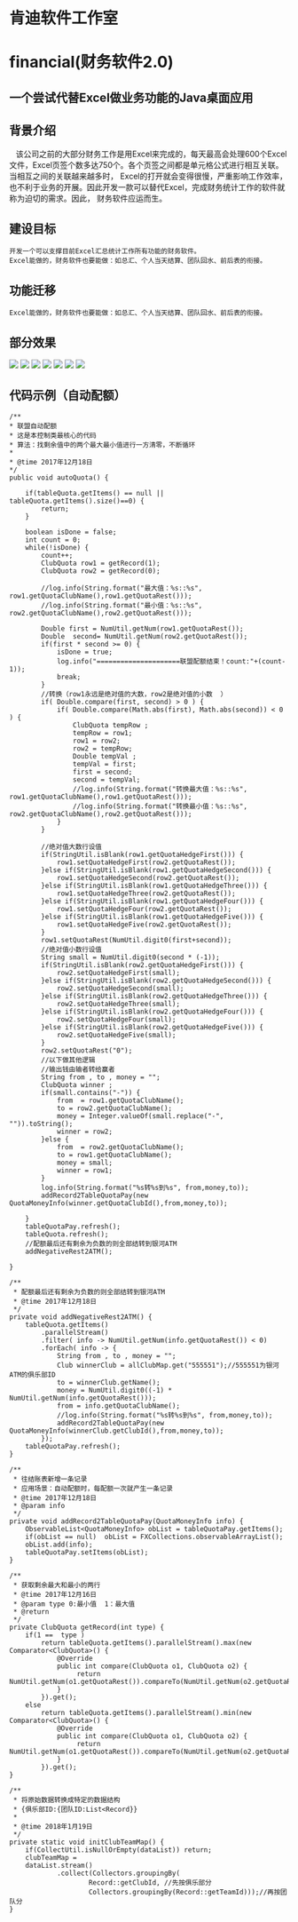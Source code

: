 # 肯迪软件工作室
# financial(财务软件2.0)
## 一个尝试代替Excel做业务功能的Java桌面应用
## 背景介绍
    该公司之前的大部分财务工作是用Excel来完成的，每天最高会处理600个Excel文件，Excel页签个数多达750个。各个页签之间都是单元格公式进行相互关联。当相互之间的关联越来越多时，
    Excel的打开就会变得很慢，严重影响工作效率，也不利于业务的开展。因此开发一款可以替代Excel，完成财务统计工作的软件就称为迫切的需求。因此，
    财务软件应运而生。
## 建设目标
    开发一个可以支撑目前Excel汇总统计工作所有功能的财务软件。
    Excel能做的，财务软件也要能做：如总汇、个人当天结算、团队回水、前后表的衔接。
## 功能迁移
    Excel能做的，财务软件也要能做：如总汇、个人当天结算、团队回水、前后表的衔接。
## 部分效果
![](https://github.com/greatkendy123/springExe/raw/master/resources/images/4.png)
![](https://github.com/greatkendy123/springExe/raw/master/resources/images/7.png)
![](https://github.com/greatkendy123/springExe/raw/master/resources/images/1.png)
![](https://github.com/greatkendy123/springExe/raw/master/resources/images/2.png)
![](https://github.com/greatkendy123/springExe/raw/master/resources/images/5.png)
![](https://github.com/greatkendy123/springExe/raw/master/resources/images/6.png)
![](https://github.com/greatkendy123/springExe/raw/master/resources/images/3.png)

## 代码示例（自动配额）
	/**
	* 联盟自动配额
	* 这是本控制类最核心的代码
	* 算法：找剩余值中的两个最大最小值进行一方清零，不断循环
	* 
	* @time 2017年12月18日
	*/
    public void autoQuota() {
    	
    	if(tableQuota.getItems() == null || tableQuota.getItems().size()==0) {
    		return;
    	}
    	
    	boolean isDone = false;
    	int count = 0;
    	while(!isDone) {
    		count++;
    		ClubQuota row1 = getRecord(1);
			ClubQuota row2 = getRecord(0);
			
			//log.info(String.format("最大值：%s::%s", row1.getQuotaClubName(),row1.getQuotaRest()));
			//log.info(String.format("最小值：%s::%s", row2.getQuotaClubName(),row2.getQuotaRest()));
			
			Double first = NumUtil.getNum(row1.getQuotaRest());
			Double  second= NumUtil.getNum(row2.getQuotaRest());
			if(first * second >= 0) {
				isDone = true;
				log.info("=====================联盟配额结束！count:"+(count-1));
				break;
			}
			//转换（row1永远是绝对值的大数，row2是绝对值的小数	）
			if( Double.compare(first, second) > 0 ) {
				if( Double.compare(Math.abs(first), Math.abs(second)) < 0 ) {
					ClubQuota tempRow ;
					tempRow = row1;
					row1 = row2;
					row2 = tempRow;
					Double tempVal ;
					tempVal = first;
					first = second;
					second = tempVal;
					//log.info(String.format("转换最大值：%s::%s", row1.getQuotaClubName(),row1.getQuotaRest()));
					//log.info(String.format("转换最小值：%s::%s", row2.getQuotaClubName(),row2.getQuotaRest()));
				}
			}
			
			//绝对值大数行设值
			if(StringUtil.isBlank(row1.getQuotaHedgeFirst())) {
				row1.setQuotaHedgeFirst(row2.getQuotaRest());
			}else if(StringUtil.isBlank(row1.getQuotaHedgeSecond())) {
				row1.setQuotaHedgeSecond(row2.getQuotaRest());
			}else if(StringUtil.isBlank(row1.getQuotaHedgeThree())) {
				row1.setQuotaHedgeThree(row2.getQuotaRest());
			}else if(StringUtil.isBlank(row1.getQuotaHedgeFour())) {
				row1.setQuotaHedgeFour(row2.getQuotaRest());
			}else if(StringUtil.isBlank(row1.getQuotaHedgeFive())) {
				row1.setQuotaHedgeFive(row2.getQuotaRest());
			}
			row1.setQuotaRest(NumUtil.digit0(first+second));
			//绝对值小数行设值
			String small = NumUtil.digit0(second * (-1));
			if(StringUtil.isBlank(row2.getQuotaHedgeFirst())) {
				row2.setQuotaHedgeFirst(small);
			}else if(StringUtil.isBlank(row2.getQuotaHedgeSecond())) {
				row2.setQuotaHedgeSecond(small);
			}else if(StringUtil.isBlank(row2.getQuotaHedgeThree())) {
				row2.setQuotaHedgeThree(small);
			}else if(StringUtil.isBlank(row2.getQuotaHedgeFour())) {
				row2.setQuotaHedgeFour(small);
			}else if(StringUtil.isBlank(row2.getQuotaHedgeFive())) {
				row2.setQuotaHedgeFive(small);
			}
			row2.setQuotaRest("0");
			//以下做其他逻辑
			//输出钱由输者转给赢者
			String from , to , money = "";
			ClubQuota winner ;
			if(small.contains("-")) {
				from  = row1.getQuotaClubName();
				to = row2.getQuotaClubName();
				money = Integer.valueOf(small.replace("-", "")).toString();
				winner = row2;
			}else {
				from  = row2.getQuotaClubName();
				to = row1.getQuotaClubName();
				money = small;
				winner = row1;
			}
			log.info(String.format("%s转%s到%s", from,money,to));
			addRecord2TableQuotaPay(new QuotaMoneyInfo(winner.getQuotaClubId(),from,money,to));
			
		}
    	tableQuotaPay.refresh();
		tableQuota.refresh();
		//配额最后还有剩余为负数的则全部结转到银河ATM
		addNegativeRest2ATM();
    	
    }
    
    /**
     * 配额最后还有剩余为负数的则全部结转到银河ATM
     * @time 2017年12月18日
     */
    private void addNegativeRest2ATM() {
    	tableQuota.getItems()
    		.parallelStream()
    		.filter( info -> NumUtil.getNum(info.getQuotaRest()) < 0)
    		.forEach( info -> {
    			String from , to , money = "";
    			Club winnerClub = allClubMap.get("555551");//555551为银河ATM的俱乐部ID
    			to = winnerClub.getName();		
    			money = NumUtil.digit0((-1) * NumUtil.getNum(info.getQuotaRest()));
    			from = info.getQuotaClubName();
    			//log.info(String.format("%s转%s到%s", from,money,to));
    			addRecord2TableQuotaPay(new QuotaMoneyInfo(winnerClub.getClubId(),from,money,to));
    		});
    	tableQuotaPay.refresh();
    }
    
    /**
     * 往结账表新增一条记录
     * 应用场景：自动配额时，每配额一次就产生一条记录
     * @time 2017年12月18日
     * @param info
     */
    private void addRecord2TableQuotaPay(QuotaMoneyInfo info) {
    	ObservableList<QuotaMoneyInfo> obList = tableQuotaPay.getItems();
    	if(obList == null)  obList = FXCollections.observableArrayList();
    	obList.add(info);
    	tableQuotaPay.setItems(obList);
    }
    
	/**
	 * 获取剩余最大和最小的两行
	 * @time 2017年12月16日
	 * @param type 0:最小值  1：最大值 
	 * @return
	 */
    private ClubQuota getRecord(int type) {
    	if(1 ==  type )
	    	return tableQuota.getItems().parallelStream().max(new Comparator<ClubQuota>() {  
	            @Override  
	            public int compare(ClubQuota o1, ClubQuota o2) {  
	                 return NumUtil.getNum(o1.getQuotaRest()).compareTo(NumUtil.getNum(o2.getQuotaRest()));  
	            }  
	        }).get();  
    	else
	    	return tableQuota.getItems().parallelStream().min(new Comparator<ClubQuota>() {  
	            @Override  
	            public int compare(ClubQuota o1, ClubQuota o2) {  
	                 return NumUtil.getNum(o1.getQuotaRest()).compareTo(NumUtil.getNum(o2.getQuotaRest()));  
	            }  
	        }).get();  
    }

	/**
	 * 将原始数据转换成特定的数据结构
	 * {俱乐部ID:{团队ID:List<Record}}
	 * 
	 * @time 2018年1月19日
	 */
	private static void initClubTeamMap() {
		if(CollectUtil.isNullOrEmpty(dataList)) return;
		clubTeamMap = 
		dataList.stream()
			    .collect(Collectors.groupingBy(
			    		Record::getClubId, //先按俱乐部分
			    		Collectors.groupingBy(Record::getTeamId)));//再按团队分
	}
